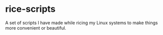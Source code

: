# rice-scripts
A set of scripts I have made while ricing my Linux systems to make things more convenient or beautiful.
